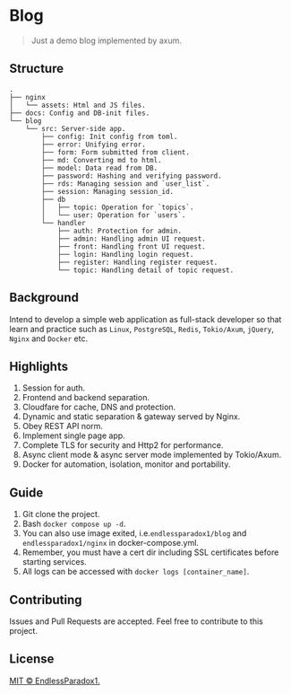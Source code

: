 # Blog

> Just a demo blog implemented by axum.

## Structure

```
.
├── nginx
│   └── assets: Html and JS files.
├── docs: Config and DB-init files.
└── blog 
    └── src: Server-side app.
        ├── config: Init config from toml.
        ├── error: Unifying error.
        ├── form: Form submitted from client.
        ├── md: Converting md to html.
        ├── model: Data read from DB.
        ├── password: Hashing and verifying password.
        ├── rds: Managing session and `user_list`.
        ├── session: Managing session_id.
        ├── db
        │   ├── topic: Operation for `topics`.
        │   └── user: Operation for `users`.
        └── handler
            ├── auth: Protection for admin.
            ├── admin: Handling admin UI request.
            ├── front: Handling front UI request.
            ├── login: Handling login request.
            ├── register: Handling register request.
            └── topic: Handling detail of topic request.
```

## Background

Intend to develop a simple web application as full-stack developer so that learn and practice such as `Linux`, `PostgreSQL`, `Redis`, `Tokio/Axum`, `jQuery`, `Nginx` and `Docker` etc.

## Highlights

1. Session for auth.
2. Frontend and backend separation.
3. Cloudfare for cache, DNS and protection.
4. Dynamic and static separation & gateway served by Nginx.
5. Obey REST API norm.
6. Implement single page app.
7. Complete TLS for security and Http2 for performance.
8. Async client mode & async server mode implemented by Tokio/Axum.
9. Docker for automation, isolation, monitor and portability.

## Guide

1. Git clone the project.
2. Bash `docker compose up -d`.
3. You can also use image exited, i.e.`endlessparadox1/blog` and `endlessparadox1/nginx` in docker-compose.yml.
4. Remember, you must have a cert dir including SSL certificates before starting services.
5. All logs can be accessed with `docker logs [container_name]`.

## Contributing

Issues and Pull Requests are accepted. Feel free to contribute to this project.

## License

[MIT © EndlessParadox1.](./LICENSE)
